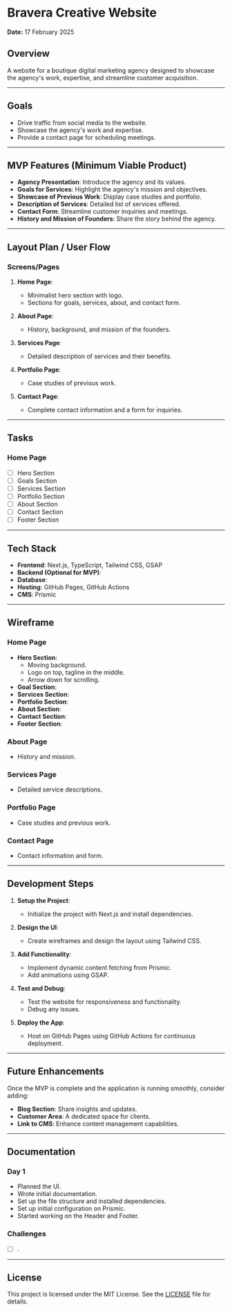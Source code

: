 # Bravera Creative Website

**Date:** 17 February 2025

## Overview
A website for a boutique digital marketing agency designed to showcase the agency's work, expertise, and streamline customer acquisition.

---

## Goals
- Drive traffic from social media to the website.
- Showcase the agency's work and expertise.
- Provide a contact page for scheduling meetings.

---

## MVP Features (Minimum Viable Product)
- **Agency Presentation**: Introduce the agency and its values.
- **Goals for Services**: Highlight the agency's mission and objectives.
- **Showcase of Previous Work**: Display case studies and portfolio.
- **Description of Services**: Detailed list of services offered.
- **Contact Form**: Streamline customer inquiries and meetings.
- **History and Mission of Founders**: Share the story behind the agency.

---

## Layout Plan / User Flow

### Screens/Pages
1. **Home Page**:
   - Minimalist hero section with logo.
   - Sections for goals, services, about, and contact form.

2. **About Page**:
   - History, background, and mission of the founders.

3. **Services Page**:
   - Detailed description of services and their benefits.

4. **Portfolio Page**:
   - Case studies of previous work.

5. **Contact Page**:
   - Complete contact information and a form for inquiries.

---

## Tasks
### Home Page
- [ ] Hero Section
- [ ] Goals Section
- [ ] Services Section
- [ ] Portfolio Section
- [ ] About Section
- [ ] Contact Section
- [ ] Footer Section

---

## Tech Stack
- **Frontend**: Next.js, TypeScript, Tailwind CSS, GSAP
- **Backend (Optional for MVP)**: 
- **Database**: 
- **Hosting**: GitHub Pages, GitHub Actions
- **CMS**: Prismic

---

## Wireframe
### Home Page
- **Hero Section**:
  - Moving background.
  - Logo on top, tagline in the middle.
  - Arrow down for scrolling.
- **Goal Section**:
- **Services Section**:
- **Portfolio Section**:
- **About Section**:
- **Contact Section**:
- **Footer Section**:

### About Page
- History and mission.

### Services Page
- Detailed service descriptions.

### Portfolio Page
- Case studies and previous work.

### Contact Page
- Contact information and form.

---

## Development Steps
1. **Setup the Project**:
   - Initialize the project with Next.js and install dependencies.

2. **Design the UI**:
   - Create wireframes and design the layout using Tailwind CSS.

3. **Add Functionality**:
   - Implement dynamic content fetching from Prismic.
   - Add animations using GSAP.

4. **Test and Debug**:
   - Test the website for responsiveness and functionality.
   - Debug any issues.

5. **Deploy the App**:
   - Host on GitHub Pages using GitHub Actions for continuous deployment.

---

## Future Enhancements
Once the MVP is complete and the application is running smoothly, consider adding:
- **Blog Section**: Share insights and updates.
- **Customer Area**: A dedicated space for clients.
- **Link to CMS**: Enhance content management capabilities.

---

## Documentation

### Day 1
- Planned the UI.
- Wrote initial documentation.
- Set up the file structure and installed dependencies.
- Set up initial configuration on Prismic.
- Started working on the Header and Footer.

### Challenges
- [ ] .

---

## License
This project is licensed under the MIT License. See the [LICENSE](LICENSE) file for details.